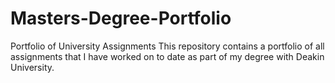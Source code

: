 # Masters-Degree-Portfolio
Portfolio of University Assignments
This repository contains a portfolio of all assignments that I have worked on to date as part of my degree with Deakin University.
